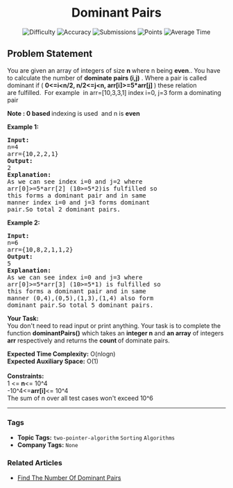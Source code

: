 <h1 align="center">Dominant Pairs</h1>

<p align="center">
  <img alt="Difficulty" title="Difficulty" src="https://custom-icon-badges.demolab.com/badge/Difficulty: Easy-1F222E?style=for-the-badge&logoColor=white&logo=fire"/>
  <img alt="Accuracy" title="Accuracy" src="https://custom-icon-badges.demolab.com/badge/Accuracy: 50.57%25-1F222E?style=for-the-badge&logoColor=white&logo=target"/>
  <img alt="Submissions" title="Submissions" src="https://custom-icon-badges.demolab.com/badge/Submissions: 36K+-1F222E?style=for-the-badge&logoColor=white&logo=repo"/>
  <img alt="Points" title="Points" src="https://custom-icon-badges.demolab.com/badge/Points: 2-1F222E?style=for-the-badge&logoColor=white&logo=award"/>
  <img alt="Average Time" title="Average Time" src="https://custom-icon-badges.demolab.com/badge/Average%20Time: N/A-1F222E?style=for-the-badge&logoColor=white&logo=clock"/>
</p>

## Problem Statement

You are given an array of integers of size <b>n </b>where n being <b>even</b>.. You have to calculate the number of <b>dominate pairs (i,j)</b> . Where a pair is called dominant if ( <b>0<=i<n/2, n/2<=j<n, arr[i]>=5*arr[j] </b>) these relation are fulfilled.  For example  in arr=[10,3,3,1] index i=0, j=3 form a dominating pair<b><b> </b></b>

<b><b><b>Note </b>: <b>0</b> based </b></b>indexing is used  and n is <b><b><b>even </b></b></b>

<b><b>Example 1:</b></b>

<pre><b><b><b>Input:</b>
</b></b>n=4
arr={10,2,2,1}<b><b>
<b>Output:
</b></b></b>2<b><b>
<b>Explanation:</b>
</b></b>As we can see index i=0 and j=2 where
arr[0]>=5*arr[2] (10>=5*2)is fulfilled so
this forms a dominant pair and in same
manner index i=0 and j=3 forms dominant
pair.So total 2 dominant pairs.</pre>

<b><b>Example 2:</b></b><b><b> </b></b>

<pre><b><b><b>Input:</b>
</b></b>n=6
arr={10,8,2,1,1,2}<b><b>
<b>Output:
</b></b></b>5<b><b>
</b></b><b>Explanation:</b>
As we can see index i=0 and j=3 where
arr[0]>=5*arr[3] (10>=5*1) is fulfilled so
this forms a dominant pair and in same
manner (0,4),(0,5),(1,3),(1,4) also form
dominant pair.So total 5 dominant pairs.</pre>

<b><b><b>Your Task:</b></b></b><br>
You don't need to read input or print anything. Your task is to complete the function <b>dominantPairs()</b> which takes an <b>integer n</b> and <b>an array</b> of integers <b>arr</b> respectively and returns the <b>count </b>of dominate pairs.

<b>Expected Time Complexity:</b> O(nlogn)<br>
<b>Expected Auxiliary Space:</b> O(1)<br>
<br>
<b>Constraints:</b><br>
1 <= <b>n</b><= 10^4<br>
-10^4<=<b>arr[i]</b><= 10^4<br>
The sum of n over all test cases won't exceed 10^6


<hr>

### Tags
- **Topic Tags:** `two-pointer-algorithm` `Sorting` `Algorithms`
- **Company Tags:** `None`

### Related Articles
- [Find The Number Of Dominant Pairs](https://www.geeksforgeeks.org/find-the-number-of-dominant-pairs/)

